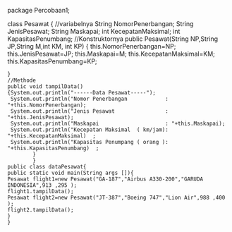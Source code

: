 package Percobaan1;


class Pesawat {
    //variabelnya
 String NomorPenerbangan;
 String JenisPesawat;
 String Maskapai;
int KecepatanMaksimal;
int KapasitasPenumbang;
   //Konstruktornya
    public Pesawat(String NP,String JP,String M,int KM, int KP)
    { this.NomorPenerbangan=NP;
      this.JenisPesawat=JP;
      this.Maskapai=M;
      this.KecepatanMaksimal=KM;
      this.KapasitasPenumbang=KP;
      
    }
    //Methode
    public void tampilData()
    {System.out.println("------Data Pesawat-----");
     System.out.println("Nomor Penerbangan            : "+this.NomorPenerbangan);
     System.out.println("Jenis Pesawat                : "+this.JenisPesawat);
     System.out.println("Maskapai                     : "+this.Maskapai);
     System.out.println("Kecepatan Maksimal  ( km/jam): "+this.KecepatanMaksimal)  ;
     System.out.println("Kapasitas Penumpang ( orang ): "+this.KapasitasPenumbang)  ;
            }
            }
    public class dataPesawat{
    public static void main(String args []){
    Pesawat flight1=new Pesawat("GA-187","Airbus A330-200","GARUDA INDONESIA",913 ,295 );    
    flight1.tampilData();
    Pesawat flight2=new Pesawat("JT-387","Boeing 747","Lion Air",988 ,400 );
    flight2.tampilData();
    }
    }
          


